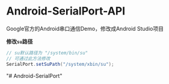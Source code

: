# Android-SerialPort-API
Google官方的Android串口通信Demo，修改成Android Studio项目


**修改`su`路径**

```java
// su默认路径为 "/system/bin/su"
// 可通过此方法修改
SerialPort.setSuPath("/system/xbin/su");
```
"# Android-SerialPort" 
